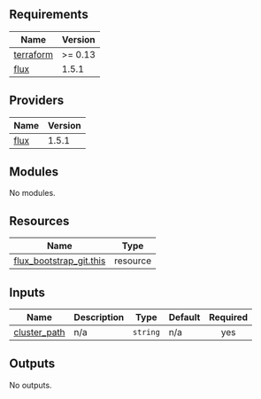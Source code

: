 <!-- BEGIN_TF_DOCS -->
## Requirements

| Name | Version |
|------|---------|
| <a name="requirement_terraform"></a> [terraform](#requirement\_terraform) | >= 0.13 |
| <a name="requirement_flux"></a> [flux](#requirement\_flux) | 1.5.1 |

## Providers

| Name | Version |
|------|---------|
| <a name="provider_flux"></a> [flux](#provider\_flux) | 1.5.1 |

## Modules

No modules.

## Resources

| Name | Type |
|------|------|
| [flux_bootstrap_git.this](https://registry.terraform.io/providers/fluxcd/flux/1.5.1/docs/resources/bootstrap_git) | resource |

## Inputs

| Name | Description | Type | Default | Required |
|------|-------------|------|---------|:--------:|
| <a name="input_cluster_path"></a> [cluster\_path](#input\_cluster\_path) | n/a | `string` | n/a | yes |

## Outputs

No outputs.
<!-- END_TF_DOCS -->